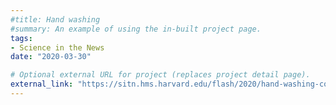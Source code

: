 ```yaml
---
#title: Hand washing
#summary: An example of using the in-built project page.
tags:
- Science in the News
date: "2020-03-30"

# Optional external URL for project (replaces project detail page).
external_link: "https://sitn.hms.harvard.edu/flash/2020/hand-washing-comic/"
---
```

